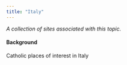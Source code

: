 ```yaml
---
title: "Italy"
---
```



*A collection of sites associated with this topic.*

#### Background

Catholic places of interest in Italy


